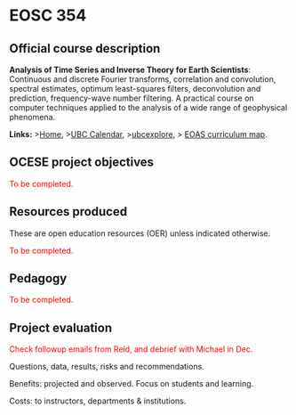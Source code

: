 # EOSC 354

## Official course description

**Analysis of Time Series and Inverse Theory for Earth Scientists**: Continuous and discrete Fourier transforms, correlation and convolution, spectral estimates, optimum least-squares filters, deconvolution and prediction, frequency-wave number filtering. A practical course on computer techniques applied to the analysis of a wide range of geophysical phenomena. 

**Links:**
\>[Home](https://www.eoas.ubc.ca/academics/courses/eosc354),
\>[UBC Calendar](https://courses.students.ubc.ca/cs/courseschedule?pname=subjarea&tname=subj-course&dept=EOSC&course=354),
\>[ubcexplore](https://ubcexplorer.io/course/EOSC/354),
\> [EOAS curriculum map](https://www.eoas.ubc.ca/~quest/eoas-only.html).

## OCESE project objectives

<span style="color:red">To be completed.</span>

## Resources produced

These are open education resources (OER) unless indicated otherwise.

<span style="color:red">To be completed.</span>

## Pedagogy

<span style="color:red">To be completed.</span>

## Project evaluation

<span style="color:red">Check followup emails from Reid, and debrief with Michael in Dec.</span>

Questions, data, results, risks and recommendations.

Benefits: projected and observed. Focus on students and learning.

Costs: to instructors, departments & institutions.
